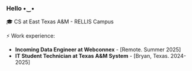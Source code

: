 ### Hello •‿•

🎓 CS at East Texas A&M - RELLIS Campus 

⚡ Work experience: <br>

- **Incoming Data Engineer at Webconnex** - [Remote. Summer 2025]
- **IT Student Technician at Texas A&M System** - [Bryan, Texas. 2024-2025]
